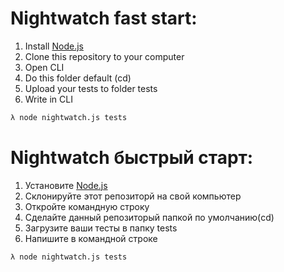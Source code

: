 # Nightwatch fast start:

1. Install [ Node.js](https://nodejs.org/en/)
2. Clone this repository to your computer
3. Open CLI
4. Do this folder default (cd)
5. Upload your tests to folder tests
6. Write in CLI
```sh
λ node nightwatch.js tests
```


# Nightwatch быстрый старт:
1. Установите  [ Node.js](https://nodejs.org/en/)
2. Склонируйте этот репозиторй на свой компьютер
3. Откройте командную строку
4. Сделайте данный репозиторый папкой по умолчанию(cd)
5. Загрузите ваши тесты в папку tests
6. Напишите в командной строке
```sh
λ node nightwatch.js tests
```
